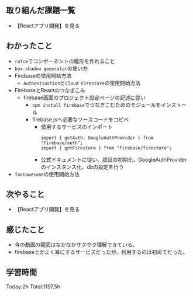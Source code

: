 ## 取り組んだ課題一覧
- 【Reactアプリ開発】を見る

## わかったこと

- `rafce`でコンポーネントの雛形を作れること
- `box-shadow generator`の使い方
- Firebaseの使用開始方法
  - `Authentiaction`と`Cloud Firestore`の使用開始方法
- FirebaseとReactのつなぎこみ
  - firebase画面のプロジェクト設定ページの記述に従い
    - `npm install firebase`でつなぎこむためのモジュールをインストール
    - firebase.jsへ必要なソースコードをコピペ
      - 使用するサービスのインポート
        ```*import* { getAuth, GoogleAuthProvider } *from* "firebase/auth";
        import { getAuth, GoogleAuthProvider } from "firebase/auth";
        import { getFirestore } from "firebase/firestore";
        ```
      - 公式ドキュメントに従い、認証の初期化、GoogleAuthProviderのインスタンス化、dbの設定を行う
- `fontawesome`の使用開始方法

## 次やること

- 【Reactアプリ開発】を見る

## 感じたこと

- 今の動画の範囲はなかなかサクサク理解できている。
- firebaseとかよく耳にするサービスだったが、利用するのは初めてだった。
 
## 学習時間

Today:2h
Total:1197.5h
